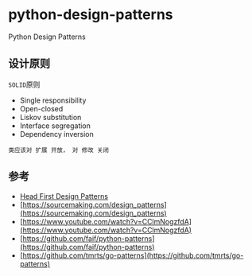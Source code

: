 # python-design-patterns

Python Design Patterns

## 设计原则

`SOLID`原则

- Single responsibility
- Open-closed
- Liskov substitution
- Interface segregation
- Dependency inversion

`类应该对 扩展 开放， 对 修改 关闭`

## 参考
- [Head First Design Patterns](https://www.amazon.com/Head-First-Design-Patterns-Brain-Friendly/dp/0596007124/ref=sr_1_1?ie=UTF8&qid=1525411011&sr=8-1&keywords=head+first+design+patterns)
- [https://sourcemaking.com/design_patterns](https://sourcemaking.com/design_patterns)
- [https://www.youtube.com/watch?v=CClmNogzfdA](https://www.youtube.com/watch?v=CClmNogzfdA)
- [https://github.com/faif/python-patterns](https://github.com/faif/python-patterns)
- [https://github.com/tmrts/go-patterns](https://github.com/tmrts/go-patterns)